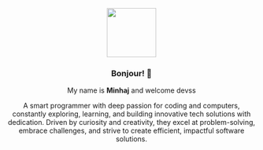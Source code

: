   <div align="center">
<div id="header">
<img src="https://media3.giphy.com/media/v1.Y2lkPTc5MGI3NjExcG91a3Zka2x6a3c0ZXp3a2Z5ejhndDZrY25yeDkwN3Y5YTJzc2oxZiZlcD12MV9pbnRlcm5hbF9naWZfYnlfaWQmY3Q9Zw/E136ihXhzuG2OnxKen/giphy.gif" width="100">
</div>
<h3 id="hi-there">Bonjour! 👋 </h3>
<p>My name is <strong>Minhaj</strong> and welcome devss</p>
<p>
A smart programmer with deep passion for coding and computers, constantly exploring, learning, and building innovative tech solutions with dedication. Driven by curiosity and creativity, they excel at problem-solving, embrace challenges, and strive to create efficient, impactful software solutions. 
</p>
<!-- <img src="https://media.giphy.com/media/L8K62iTDkzGX6/giphy.gif" width="500"> -->
<!-- <h3 id="bar_chart-github-stats">:bar_chart: GitHub stats</h3>
<p> 
  <a href="https://github.com/Minhajxdd/github-readme-stats"><img src="https://github-readme-stats.vercel.app/api?username=Minhajxdd&amp;count_private=true&amp;show_icons=true&amp;theme=dark" alt="Minhaj's GitHub stats"></a></p> -->
</div>
